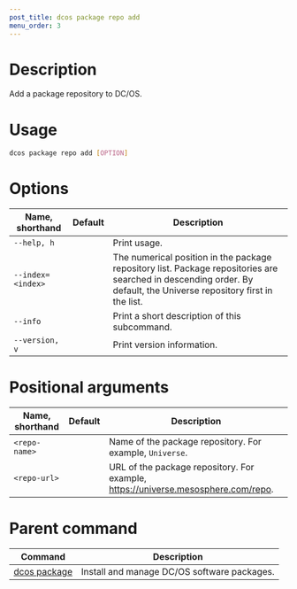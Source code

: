 ```yaml
---
post_title: dcos package repo add
menu_order: 3
---
```


# Description
Add a package repository to DC/OS.

# Usage

```bash
dcos package repo add [OPTION]
```

# Options

| Name, shorthand | Default | Description |
|---------|-------------|-------------|
| `--help, h`   |             |  Print usage. |
| `--index=<index>`   |             | The numerical position in the package repository list. Package repositories are searched in descending order. By default, the Universe repository first in the list. |
| `--info`   |             |  Print a short description of this subcommand. |
| `--version, v`   |             | Print version information. |

# Positional arguments

| Name, shorthand | Default | Description |
|---------|-------------|-------------|
| `<repo-name>`   |             |  Name of the package repository. For example, `Universe`. |
| `<repo-url>`   |             |  URL of the package repository. For example, https://universe.mesosphere.com/repo. |
        
# Parent command

| Command | Description |
|---------|-------------|
| [dcos package](/docs/1.9/usage/cli/command-reference/dcos-package/)   | Install and manage DC/OS software packages. |
